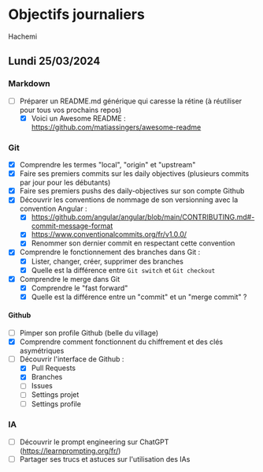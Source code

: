 # Objectifs journaliers

Hachemi

## Lundi 25/03/2024

### Markdown

- [ ] Préparer un README.md générique qui caresse la rétine (à réutiliser pour tous vos prochains repos)
    - [x] Voici un Awesome README : https://github.com/matiassingers/awesome-readme

### Git

- [x] Comprendre les termes "local", "origin" et "upstream"
- [x] Faire ses premiers commits sur les daily objectives (plusieurs commits par jour pour les débutants)
- [x] Faire ses premiers pushs des daily-objectives sur son compte Github
- [x] Découvrir les conventions de nommage de son versionning avec la convention Angular :
  - [x] https://github.com/angular/angular/blob/main/CONTRIBUTING.md#-commit-message-format
  - [x] https://www.conventionalcommits.org/fr/v1.0.0/
  - [x] Renommer son dernier commit en respectant cette convention
- [x] Comprendre le fonctionnement des branches dans Git :
    - [x] Lister, changer, créer, supprimer des branches
    - [x] Quelle est la différence entre `Git switch` et `Git checkout`
- [x] Comprendre le merge dans Git
    - [x] Comprendre le "fast forward"
    - [x] Quelle est la différence entre un "commit" et un "merge commit" ?

#### Github

- [ ] Pimper son profile Github (belle du village)
- [x] Comprendre comment fonctionnent du chiffrement et des clés asymétriques
- [ ] Découvrir l'interface de Github :
    - [x] Pull Requests
    - [x] Branches
    - [ ] Issues
    - [ ] Settings projet
    - [ ] Settings profile

### IA

- [ ] Découvrir le prompt engineering sur ChatGPT (https://learnprompting.org/fr/)
- [ ] Partager ses trucs et astuces sur l'utilisation des IAs
